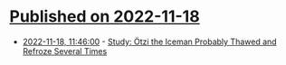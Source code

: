 # [Published on 2022-11-18](index.md)

* [2022-11-18, 11:46:00](https://soylentnews.org/article.pl?sid=22/11/17/1857247&from=rss) - [Study: Ötzi the Iceman Probably Thawed and Refroze Several Times](https://soylentnews.org/article.pl?sid=22/11/17/1857247&from=rss)
